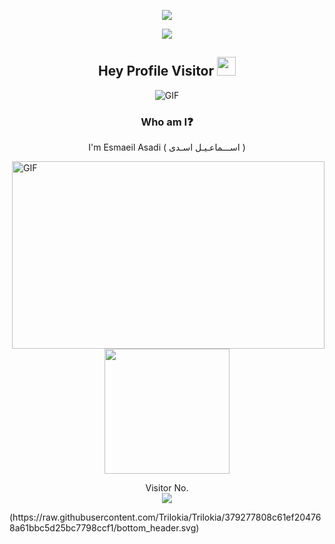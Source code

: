 <p align="center">
  <img src="https://media.giphy.com/media/GaoO5tslrx4vtoGTeB/giphy.gif">
</p>

<p align="center">
  <img src="https://media.giphy.com/media/wVnYbCkmYr7qhImJqJ/giphy.gif" >
</p>


<div align="center">

##  Hey Profile Visitor <img src="https://raw.githubusercontent.com/iampavangandhi/iampavangandhi/master/gifs/Hi.gif" width="30px">

</div>

<div align="center">

<img align="center" alt="GIF" src="https://media.giphy.com/media/w4D0ezEZJGgYuUCylI/giphy.gif" />

</div>

<div align="center">

### Who am I:question: 

I'm Esmaeil Asadi (  اســـماعـیـل اسـدی )

</div>

<img align="right" alt="GIF" src="https://media.giphy.com/media/Qkst7ajUcVbrYxTDOR/giphy.gif" width="500" height="300" />


<div align="center" >

<img align='center' src='https://user-images.githubusercontent.com/5713670/87202985-820dcb80-c2b6-11ea-9f56-7ec461c497c3.gif' width='200"'>

</div>

<p align="center"> 
  Visitor No.<br>
  <img src="https://profile-counter.glitch.me/E01A/count.svg" />
</p>

</p>
(https://raw.githubusercontent.com/Trilokia/Trilokia/379277808c61ef204768a61bbc5d25bc7798ccf1/bottom_header.svg)
<br>
</p>

